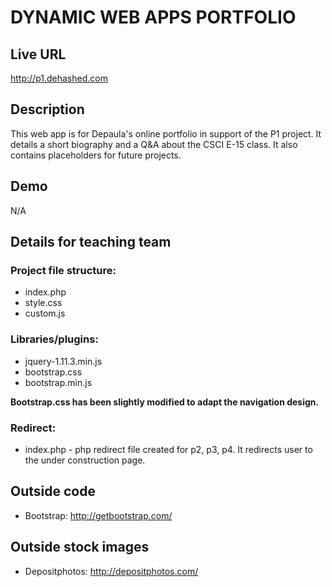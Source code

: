 # DYNAMIC WEB APPS PORTFOLIO

## Live URL
<http://p1.dehashed.com>

## Description
This web app is for Depaula's online portfolio in support of the P1 project. It details a short biography and a Q&A about the CSCI E-15 class. It also contains placeholders for future projects. 

## Demo
N/A

## Details for teaching team

### Project file structure:

* index.php
* style.css
* custom.js

### Libraries/plugins:

* jquery-1.11.3.min.js
* bootstrap.css
* bootstrap.min.js

**Bootstrap.css has been slightly modified to adapt the navigation design.**

### Redirect:

* index.php - php redirect file created for p2, p3, p4. It redirects user to the under construction page. 

## Outside code
* Bootstrap: http://getbootstrap.com/

## Outside stock images
* Depositphotos: http://depositphotos.com/